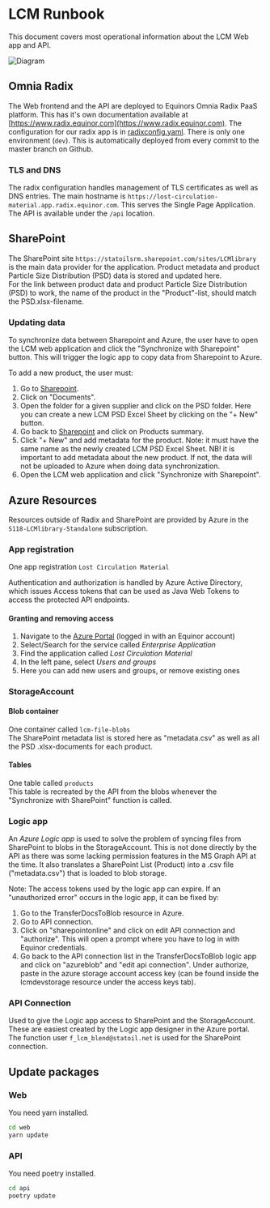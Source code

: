 # LCM Runbook

This document covers most operational information about the LCM Web app and API.

![Diagram](diagram.drawio.svg)

## Omnia Radix

The Web frontend and the API are deployed to Equinors Omnia Radix PaaS platform. This has it's own documentation available at [https://www.radix.equinor.com](https://www.radix.equinor.com). The configuration for our radix app is in [radixconfig.yaml](./radixconfig.yaml). There is only one environment (`dev`). This is automatically deployed from every commit to the master branch on Github.

### TLS and DNS

The radix configuration handles management of TLS certificates as well as DNS entries. The main hostname is `https://lost-circulation-material.app.radix.equinor.com`. This serves the Single Page Application. The API is available under the `/api` location.

## SharePoint

The SharePoint site `https://statoilsrm.sharepoint.com/sites/LCMlibrary` is the main data provider for the application. Product metadata and product Particle Size Distribution (PSD) data is stored and updated here.  
For the link between product data and product Particle Size Distribution (PSD) to work, the name of the product in the "Product"-list, should match the PSD.xlsx-filename.

### Updating data
To synchronize data between Sharepoint and Azure, the user have to open the LCM web application and click the "Synchronize with Sharepoint" button. This will trigger the logic app to copy data from Sharepoint to Azure.

To add a new product, the user must:
1) Go to [Sharepoint](https://statoilsrm.sharepoint.com/sites/LCMlibrary).
2) Click on "Documents".
3) Open the folder for a given supplier and click on the PSD folder. Here you can create a new LCM PSD Excel Sheet by clicking on the "+ New" button.
4) Go back to [Sharepoint](https://statoilsrm.sharepoint.com/sites/LCMlibrary) and click on Products summary.
5) Click "+ New" and add metadata for the product. Note: it must have the same name as the newly created LCM PSD Excel Sheet. NB! it is important to add metadata about the new product. If not, the data will not be uploaded to Azure when doing data synchronization.
6) Open the LCM web application and click "Synchronize with Sharepoint".


## Azure Resources

Resources outside of Radix and SharePoint are provided by Azure in the `S118-LCMlibrary-Standalone` subscription.

### App registration

One app registration `Lost Circulation Material`  

Authentication and authorization is handled by Azure Active Directory, which issues Access tokens that can be used as Java Web Tokens to access the protected API endpoints.

#### Granting and removing access

1. Navigate to the [Azure Portal](https://portal.azure.com) (logged in with an Equinor account)
2. Select/Search for the service called _Enterprise Application_
3. Find the application called _Lost Circulation Material_
4. In the left pane, select _Users and groups_
5. Here you can add new users and groups, or remove existing ones

### StorageAccount

#### Blob container

One container called `lcm-file-blobs`  
The SharePoint metadata list is stored here as "metadata.csv" as well as all the PSD .xlsx-documents for each product.

#### Tables

One table called `products`  
This table is recreated by the API from the blobs whenever the "Synchronize with SharePoint" function is called.

### Logic app

An _Azure Logic app_ is used to solve the problem of syncing files from SharePoint to blobs in the StorageAccount. This is not done directly by the API as there was some lacking permission features in the MS Graph API at the time.
It also translates a SharePoint List (Product) into a .csv file ("metadata.csv") that is loaded to blob storage.

Note: The access tokens used by the logic app can expire. If an "unauthorized error" occurs in the logic app, it can be fixed by:
1) Go to the TransferDocsToBlob resource in Azure.
2) Go to API connection.
3) Click on "sharepointonline" and click on edit API connection and "authorize". This will open a prompt where you have to log in with Equinor credentials.
4) Go back to the API connection list in the TransferDocsToBlob logic app and click on "azureblob" and "edit api connection". Under authorize, paste in the azure storage account access key (can be found inside the lcmdevstorage resource under the access keys tab).

### API Connection

Used to give the Logic app access to SharePoint and the StorageAccount.  
These are easiest created by the Logic app designer in the Azure portal.  
The function user `f_lcm_blend@statoil.net` is used for the SharePoint connection.

## Update packages

### Web

You need yarn installed.

```sh
cd web
yarn update
```

### API

You need poetry installed.

```sh
cd api
poetry update
```
